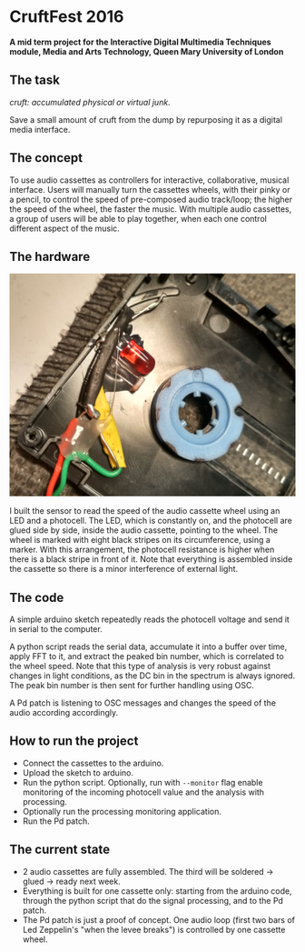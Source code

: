 # CruftFest 2016

**A mid term project for the Interactive Digital Multimedia Techniques module, Media and Arts Technology, Queen Mary University of London**

## The task

_cruft: accumulated physical or virtual junk._

Save a small amount of cruft from the dump by repurposing it as a digital media interface.

## The concept

To use audio cassettes as controllers for interactive, collaborative, musical interface. Users will manually turn the cassettes wheels, with their pinky or a pencil, to control the speed of pre-composed audio track/loop; the higher the speed of the wheel, the faster the music. With multiple audio cassettes, a group of users will be able to play together, when each one control different aspect of the music.

## The hardware

![](docs/images/electronics.jpg)

I built the sensor to read the speed of the audio cassette wheel using an LED and a photocell. The LED, which is constantly on, and the photocell are glued side by side, inside the audio cassette, pointing to the wheel. The wheel is marked with eight black stripes on its circumference, using a marker. With this arrangement, the photocell resistance is higher when there is a black stripe in front of it. Note that everything is assembled inside the cassette so there is a minor interference of external light.

## The code

A simple arduino sketch repeatedly reads the photocell voltage and send it in serial to the computer.

A python script reads the serial data, accumulate it into a buffer over time, apply FFT to it, and extract the peaked bin number, which is correlated to the wheel speed. Note that this type of analysis is very robust against changes in light conditions, as the DC bin in the spectrum is always ignored. The peak bin number is then sent for further handling using OSC.

A Pd patch is listening to OSC messages and changes the speed of the audio according accordingly.

## How to run the project

- Connect the cassettes to the arduino.
- Upload the sketch to arduino.
- Run the python script. Optionally, run with `--monitor` flag enable monitoring of the incoming photocell value and the analysis with processing.
- Optionally run the processing monitoring application.
- Run the Pd patch.

## The current state

- 2 audio cassettes are fully assembled. The third will be soldered -> glued -> ready next week.
- Everything is built for one cassette only: starting from the arduino code, through the python script that do the signal processing, and to the Pd patch.
- The Pd patch is just a proof of concept. One audio loop (first two bars of Led Zeppelin's "when the levee breaks") is controlled by one cassette wheel.
